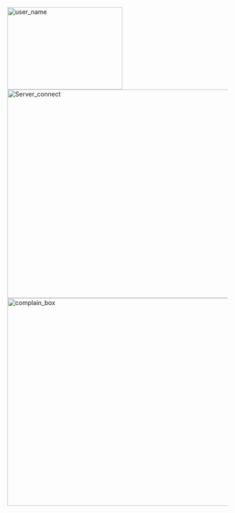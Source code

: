 <img width="263" height="188" alt="user_name" src="https://github.com/user-attachments/assets/dd8c01fe-440c-45b1-8f3d-8ba033f26575" />
<img width="598" height="477" alt="Server_connect" src="https://github.com/user-attachments/assets/992be200-fff3-4617-b774-2737452bc90c" />
<img width="598" height="475" alt="complain_box" src="https://github.com/user-attachments/assets/159377bd-5839-480a-9054-34375f0a736f" />
